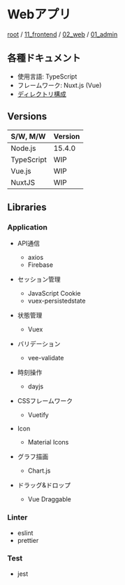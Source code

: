 # Webアプリ

[root](./../../../../README.md) 
/ [11_frontend](./../../README.md) 
/ [02_web](./../README.md) 
/ [01_admin](./README.md) 

## 各種ドキュメント

* 使用言語: TypeScript
* フレームワーク: Nuxt.js (Vue)
* [ディレクトリ構成](./directories.md)

## Versions

|  S/W, M/W  | Version |
| :--------- | :------ |
| Node.js    | 15.4.0  |
| TypeScript | WIP     |
| Vue.js     | WIP     |
| NuxtJS     | WIP     |

## Libraries

### Application

* API通信
  * axios
  * Firebase

* セッション管理
  * JavaScript Cookie
  * vuex-persistedstate

* 状態管理
  * Vuex

* バリデーション
  * vee-validate

* 時刻操作
  * dayjs

* CSSフレームワーク
  * Vuetify
* Icon
  * Material Icons

* グラフ描画
  * Chart.js
* ドラッグ&ドロップ
  * Vue Draggable

### Linter

* eslint
* prettier

### Test

* jest
